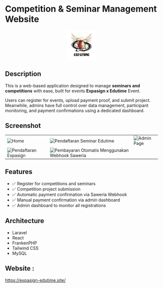 # Competition & Seminar Management Website

<div align="center">
  <img src="public/logo.jpg" width="100" alt="Logo CafeX"/>
</div>

## Description

This is a web-based application designed to manage **seminars and competitions** with ease, built for events **Expasign x Edutime** Event.  

Users can register for events, upload payment proof, and submit project.
Meanwhile, admins have full control over data management, participant monitoring, and payment confirmations using a dedicated dashboard.

## Screenshot

<table>
  <tr>
    <td><img src="public/images/1.png" alt="Home"/></td>
    <td><img src="public/images/2.png" alt="Pendaftaran Seminar Edutime"/></td>
    <td><img src="public/images/5.png" alt="Admin Page"/></td>

  </tr>
  <tr>
    <td><img src="public/images/3.png" alt="Pendaftaran Expasign"/></td>
    <td><img src="public/images/4.png" alt="Pembayaran Otomatis Menggunakan Webhook Saweria"/></td>
  </tr>
</table>

## Features

- ✅ Register for competitions and seminars
- ✅ Competition project submission
- ✅ Automatic payment confirmation via Saweria Webhook
- ✅ Manual payment confirmation via admin dashboard
- ✅ Admin dashboard to monitor all registrations

## Architecture

- Laravel
- React
- FrankenPHP
- Tailwind CSS
- MySQL

## Website :

https://expasign-edutime.site/